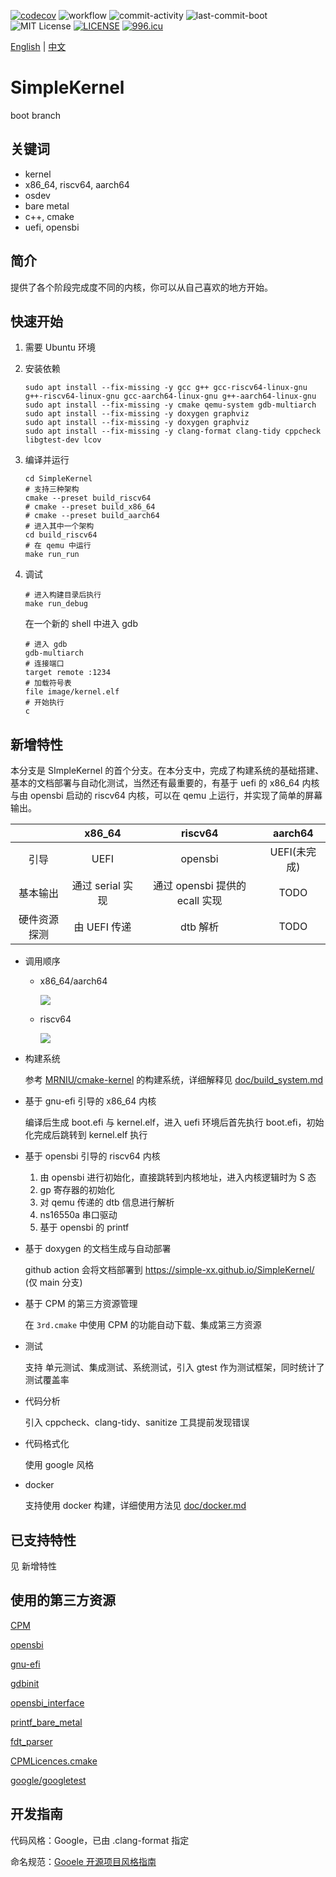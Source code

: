[![codecov](https://codecov.io/gh/Simple-XX/SimpleKernel/graph/badge.svg?token=J7NKK3SBNJ)](https://codecov.io/gh/Simple-XX/SimpleKernel)
![workflow](https://github.com/Simple-XX/SimpleKernel/actions/workflows/workflow.yml/badge.svg)
![commit-activity](https://img.shields.io/github/commit-activity/t/Simple-XX/SimpleKernel)
![last-commit-boot](https://img.shields.io/github/last-commit/Simple-XX/SimpleKernel/boot)
![MIT License](https://img.shields.io/github/license/mashape/apistatus.svg)
[![LICENSE](https://img.shields.io/badge/license-Anti%20996-blue.svg)](https://github.com/996icu/996.ICU/blob/master/LICENSE)
[![996.icu](https://img.shields.io/badge/link-996.icu-red.svg)](https://996.icu)

[English](./README_ENG.md) | [中文](./README.md)

# SimpleKernel

boot branch

## 关键词

- kernel
- x86_64, riscv64, aarch64
- osdev
- bare metal
- c++, cmake
- uefi, opensbi

## 简介

提供了各个阶段完成度不同的内核，你可以从自己喜欢的地方开始。

## 快速开始

1. 需要 Ubuntu 环境

2. 安装依赖

    ```shell
    sudo apt install --fix-missing -y gcc g++ gcc-riscv64-linux-gnu g++-riscv64-linux-gnu gcc-aarch64-linux-gnu g++-aarch64-linux-gnu
    sudo apt install --fix-missing -y cmake qemu-system gdb-multiarch
    sudo apt install --fix-missing -y doxygen graphviz
    sudo apt install --fix-missing -y doxygen graphviz 
    sudo apt install --fix-missing -y clang-format clang-tidy cppcheck libgtest-dev lcov
    ```

3. 编译并运行

    ```shell
    cd SimpleKernel
    # 支持三种架构
    cmake --preset build_riscv64
    # cmake --preset build_x86_64
    # cmake --preset build_aarch64
    # 进入其中一个架构
    cd build_riscv64
    # 在 qemu 中运行
    make run_run
    ```

4. 调试

    ```shell
    # 进入构建目录后执行
    make run_debug
    ```
    
    在一个新的 shell 中进入 gdb
    ```shell
    # 进入 gdb
    gdb-multiarch
    # 连接端口
    target remote :1234
    # 加载符号表
    file image/kernel.elf
    # 开始执行
    c
    ```

## 新增特性

本分支是 SImpleKernel 的首个分支。在本分支中，完成了构建系统的基础搭建、基本的文档部署与自动化测试，当然还有最重要的，有基于 uefi 的 x86_64 内核与由 opensbi 启动的 riscv64 内核，可以在 qemu 上运行，并实现了简单的屏幕输出。

||x86_64|riscv64|aarch64|
| :-----------------------: | :-------------------------------: | :---------------------------------------------: | :-------------------: |
|引导|UEFI|opensbi|UEFI(未完成)|
|基本输出|通过 serial 实现|通过 opensbi 提供的 ecall 实现|TODO|
|硬件资源探测|由 UEFI 传递|dtb 解析|TODO|

- 调用顺序

  - x86_64/aarch64

      <img src='https://g.gravizo.com/svg?
      @startuml;
      uefi_shell->efi_main:boot.cpp;
      efi_main->_start:main.cpp;
      _start->CppInit:LibCxxInit.cpp;
      CppInit->main:main.cpp;
      main->ArchInit:arch.cpp;
      ArchInit->main;
      main->main;
      @enduml
      '>

  - riscv64

    <img src='https://g.gravizo.com/svg?
      @startuml;
      opensbi->_boot:boot.S;
      _boot->_start:main.cpp;
      _start->CppInit:LibCxxInit.cpp;
      CppInit->main:main.cpp;
      main->ArchInit:ArchInit.cpp;
      ArchInit->main;
      main->main;
      @enduml
    '>

- 构建系统 

  参考 [MRNIU/cmake-kernel](https://github.com/MRNIU/cmake-kernel) 的构建系统，详细解释见 [doc/build_system.md](./doc/build_system.md)

- 基于 gnu-efi 引导的 x86_64 内核

  编译后生成 boot.efi 与 kernel.elf，进入 uefi 环境后首先执行 boot.efi，初始化完成后跳转到 kernel.elf 执行

- 基于 opensbi 引导的 riscv64 内核

  1. 由 opensbi 进行初始化，直接跳转到内核地址，进入内核逻辑时为 S 态
  2. gp 寄存器的初始化
  3. 对 qemu 传递的 dtb 信息进行解析
  4. ns16550a 串口驱动
  5. 基于 opensbi 的 printf

- 基于 doxygen 的文档生成与自动部署

  github action 会将文档部署到 https://simple-xx.github.io/SimpleKernel/ (仅 main 分支)

- 基于 CPM 的第三方资源管理

  在 `3rd.cmake` 中使用 CPM 的功能自动下载、集成第三方资源

- 测试

    支持 单元测试、集成测试、系统测试，引入 gtest 作为测试框架，同时统计了测试覆盖率

- 代码分析

    引入 cppcheck、clang-tidy、sanitize 工具提前发现错误

- 代码格式化

    使用 google 风格
    
- docker

    支持使用 docker 构建，详细使用方法见 [doc/docker.md](./doc/docker.md)

## 已支持特性

见 新增特性

## 使用的第三方资源

[CPM](https://github.com/cpm-cmake/CPM.cmake)

[opensbi](https://github.com/riscv-software-src/opensbi)

[gnu-efi](https://sourceforge.net/projects/gnu-efi/)

[gdbinit](https://github.com/gdbinit/Gdbinit)

[opensbi_interface](https://github.com/MRNIU/opensbi_interface)

[printf_bare_metal](https://github.com/MRNIU/printf_bare_metal)

[fdt_parser](https://github.com/MRNIU/fdt_parser)

[CPMLicences.cmake](https://github.com/TheLartians/CPMLicenses.cmake)

[google/googletest](https://github.com/google/googletest)

## 开发指南

代码风格：Google，已由 .clang-format 指定

命名规范：[Gooele 开源项目风格指南](https://zh-google-styleguide.readthedocs.io/en/latest/google-cpp-styleguide/contents.html)
